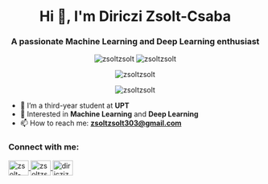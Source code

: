 <h1 align="center">Hi 👋, I'm Diriczi Zsolt-Csaba</h1>
<h3 align="center">A passionate Machine Learning and Deep Learning enthusiast</h3>

<p align="center">
  <img src="https://komarev.com/ghpvc/?username=zsoltzsolt&label=Profile%20views&color=0e75b6&style=flat" alt="zsoltzsolt" />
  <img src="https://img.shields.io/github/followers/zsoltzsolt?label=Followers&style=social" alt="zsoltzsolt" />
</p>

<p align="center">
  <img align="center" src="https://github-readme-streak-stats.herokuapp.com/?user=zsoltzsolt&" alt="zsoltzsolt" />
</p>

<p align="center">
  <img align="center" src="https://github-readme-stats.vercel.app/api/top-langs?username=zsoltzsolt&show_icons=true&locale=en&layout=compact" alt="zsoltzsolt" />
</p>

- 🔭 I’m a third-year student at **UPT**
- 🤖 Interested in **Machine Learning** and **Deep Learning**
- 📫 How to reach me: **zsoltzsolt303@gmail.com**

<h3 align="left">Connect with me:</h3>
<p align="left">
  <a href="https://linkedin.com/in/zsolt-diriczi" target="blank">
    <img align="center" src="https://raw.githubusercontent.com/rahuldkjain/github-profile-readme-generator/master/src/images/icons/Social/linked-in-alt.svg" alt="zsolt-diriczi" height="30" width="40" />
  </a>
  <a href="https://kaggle.com/zsoltzsolt" target="blank">
    <img align="center" src="https://raw.githubusercontent.com/rahuldkjain/github-profile-readme-generator/master/src/images/icons/Social/kaggle.svg" alt="zsoltzsolt" height="30" width="40" />
  </a>
  <a href="https://www.leetcode.com/diriczizsolt" target="blank">
    <img align="center" src="https://raw.githubusercontent.com/rahuldkjain/github-profile-readme-generator/master/src/images/icons/Social/leet-code.svg" alt="diriczizsolt" height="30" width="40" />
  </a>
</p>


 
